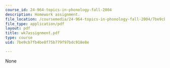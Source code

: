 ```yaml
---
course_id: 24-964-topics-in-phonology-fall-2004
description: Homework assignment.
file_location: /coursemedia/24-964-topics-in-phonology-fall-2004/7be9cb7fb4be8f75b779f97bdc918e8e_wk7assignment.pdf
file_type: application/pdf
layout: pdf
title: wk7assignment.pdf
type: course
uid: 7be9cb7fb4be8f75b779f97bdc918e8e

---
```

None